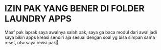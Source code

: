 # IZIN PAK YANG BENER DI FOLDER LAUNDRY APPS
Maaf pak laprak saya awalnya salah pak, saya ga baca modul dari awal jadi saya bikin apps kreasi sendiri aja sesuai dengan soal yg bisa simpan sama reset, otw saya revisi pak🙏
